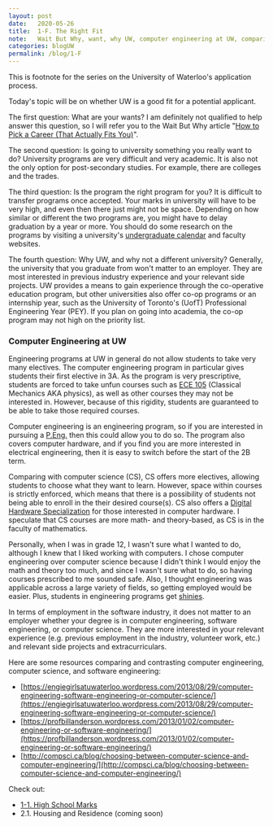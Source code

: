```yaml
---
layout: post
date:   2020-05-26
title:  1-F. The Right Fit
note:   Wait But Why, want, why UW, computer engineering at UW, comparison with other programs
categories: blogUW
permalink: /blog/1-F
---
```

This is footnote for the series on the University of Waterloo's application process.

Today's topic will be on whether UW is a good fit for a potential applicant.

The first question: What are your wants?
I am definitely not qualified to help answer this question,
so I will refer you to the Wait But Why article "[How to Pick a Career (That Actually Fits You)](https://waitbutwhy.com/2018/04/picking-career.html)".

The second question: Is going to university something you really want to do?
University programs are very difficult and very academic. It is also not the only option for post-secondary studies.
For example, there are colleges and the trades.

The third question: Is the program the right program for you? It is difficult to transfer programs once accepted.
Your marks in university will have to be very high, and even then there just might not be space.
Depending on how similar or different the two programs are, you might have to delay graduation by a year or more.
You should do some research on the programs by visiting a university's [undergraduate calendar](https://ugradcalendar.uwaterloo.ca/page/uWaterloo-Undergraduate-Calendar-Access) and faculty websites.

The fourth question: Why UW, and why not a different university?
Generally, the university that you graduate from won't matter to an employer.
They are most interested in previous industry experience and your relevant side projects.
UW provides a means to gain experience through the co-operative education program,
but other universities also offer co-op programs or an internship year, such as the University of Toronto's (UofT) Professional Engineering Year (PEY).
If you plan on going into academia, the co-op program may not high on the priority list.

### Computer Engineering at UW

Engineering programs at UW in general do not allow students to take very many electives.
The computer engineering program in particular gives students their first elective in 3A.
As the program is very prescriptive, students are forced to take unfun courses such as [ECE 105](http://www.ucalendar.uwaterloo.ca/2021/COURSE/course-ECE.html#ECE105)
(Classical Mechanics AKA physics), as well as other courses they may not be interested in.
However, because of this rigidity, students are guaranteed to be able to take those required courses.

Computer engineering is an engineering program,
so if you are interested in pursuing a [P.Eng.](https://www.peo.on.ca/) then this could allow you to do so.
The program also covers computer hardware, and if you find you are more interested in electrical engineering,
then it is easy to switch before the start of the 2B term.

Comparing with computer science (CS), CS offers more electives, allowing students to choose what they want to learn.
However, space within courses is strictly enforced, which means that there is a possibility of students not being able to enroll in the their desired course(s).
CS also offers a [Digital Hardware Specialization](https://ugradcalendar.uwaterloo.ca/page/MATH-Computer-Sci-Digital-Hardware-Spec)
for those interested in computer hardware. I speculate that CS courses are more math- and theory-based, as CS is in the faculty of mathematics.

Personally, when I was in grade 12, I wasn't sure what I wanted to do, although I knew that I liked working with computers.
I chose computer engineering over computer science because I didn't think I would enjoy the math and theory too much,
and since I wasn't sure what to do, so having courses prescribed to me sounded safe.
Also, I thought engineering was applicable across a large variety of fields, so getting employed would be easier.
Plus, students in engineering programs get [shinies](https://uwaterloo.ca/engineering/current-undergraduate-students/iron-ring).

In terms of employment in the software industry, it does not matter to an employer whether your degree is in computer engineering, software engineering, or computer science. They are more interested in your relevant experience (e.g. previous employment in the industry, volunteer work, etc.) and relevant side projects and extracurriculars.

Here are some resources comparing and contrasting computer engineering, computer science, and software engineering:

* [https://engiegirlsatuwaterloo.wordpress.com/2013/08/29/computer-engineering-software-engineering-or-computer-science/](https://engiegirlsatuwaterloo.wordpress.com/2013/08/29/computer-engineering-software-engineering-or-computer-science/)
* [https://profbillanderson.wordpress.com/2013/01/02/computer-engineering-or-software-engineering/](https://profbillanderson.wordpress.com/2013/01/02/computer-engineering-or-software-engineering/)
* [http://compsci.ca/blog/choosing-between-computer-science-and-computer-engineering/](http://compsci.ca/blog/choosing-between-computer-science-and-computer-engineering/)

Check out:

* [1-1. High School Marks](/blog/1-1)
* 2.1. Housing and Residence (coming soon)
